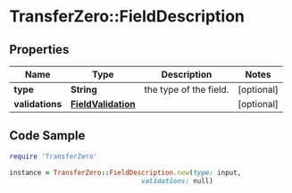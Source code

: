 # TransferZero::FieldDescription

## Properties

Name | Type | Description | Notes
------------ | ------------- | ------------- | -------------
**type** | **String** | the type of the field. | [optional] 
**validations** | [**FieldValidation**](FieldValidation.md) |  | [optional] 

## Code Sample

```ruby
require 'TransferZero'

instance = TransferZero::FieldDescription.new(type: input,
                                 validations: null)
```


